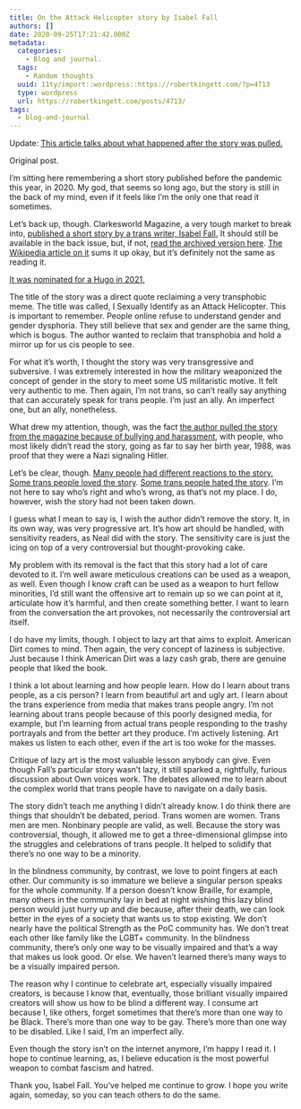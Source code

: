 ```yaml
---
title: On the Attack Helicopter story by Isabel Fall
authors: []
date: 2020-09-25T17:21:42.000Z
metadata:
  categories:
    - Blog and journal.
  tags:
    - Random thoughts
  uuid: 11ty/import::wordpress::https://robertkingett.com/?p=4713
  type: wordpress
  url: https://robertkingett.com/posts/4713/
tags:
  - blog-and-journal
---
```

Update: [This article talks about what happened after the story was pulled.](https://www.vox.com/the-highlight/22543858/isabel-fall-attack-helicopter)

Original post.

I’m sitting here remembering a short story published before the pandemic this year, in 2020. My god, that seems so long ago, but the story is still in the back of my mind, even if it feels like I’m the only one that read it sometimes.

Let’s back up, though. Clarkesworld Magazine, a very tough market to break into, [published a short story by a trans writer, Isabel Fall.](http://clarkesworldmagazine.com/prior/issue_160/) It should still be available in the back issue, but, if not, [read the archived version here](https://archive.is/oXDEt). [The Wikipedia article on it](https://en.wikipedia.org/wiki/I_Sexually_Identify_as_an_Attack_Helicopter#cite_note-The_Outline_24_January_2020-11) sums it up okay, but it’s definitely not the same as reading it.

[It was nominated for a Hugo in 2021.](https://www.tor.com/2021/04/13/announcing-the-2021-hugo-award-finalists/)

The title of the story was a direct quote reclaiming a very transphobic meme. The title was called, I Sexually Identify as an Attack Helicopter. This is important to remember. People online refuse to understand gender and gender dysphoria. They still believe that sex and gender are the same thing, which is bogus. The author wanted to reclaim that transphobia and hold a mirror up for us cis people to see.

For what it’s worth, I thought the story was very transgressive and subversive. I was extremely interested in how the military weaponized the concept of gender in the story to meet some US militaristic motive. It felt very authentic to me. Then again, I’m not trans, so can’t really say anything that can accurately speak for trans people. I’m just an ally. An imperfect one, but an ally, nonetheless.

What drew my attention, though, was the fact [the author pulled the story from the magazine because of bullying and harassment](clarkesworldmagazine.com/fall_01_20/), with people, who most likely didn’t read the story, going as far to say her birth year, 1988, was proof that they were a Nazi signaling Hitler.

Let’s be clear, though. [Many people had different reactions to the story.](https://womenwriteaboutcomics.com/2020/01/copter-crash-isabel-fall-and-the-transgender-sf-debate/) [Some trans people loved the story](https://blog.usejournal.com/an-open-letter-to-the-author-of-i-sexually-identify-as-an-attack-helicopter-72c268746bdb). [Some trans people hated the story](https://twitter.com/Erinys/status/1216421547562323968). I’m not here to say who’s right and who’s wrong, as that’s not my place. I do, however, wish the story had not been taken down.

I guess what I mean to say is, I wish the author didn’t remove the story. It, in its own way, was very progressive art. It’s how art should be handled, with sensitivity readers, as Neal did with the story. The sensitivity care is just the icing on top of a very controversial but thought-provoking cake.

My problem with its removal is the fact that this story had a lot of care devoted to it. I’m well aware meticulous creations can be used as a weapon, as well. Even though I know craft can be used as a weapon to hurt fellow minorities, I’d still want the offensive art to remain up so we can point at it, articulate how it’s harmful, and then create something better. I want to learn from the conversation the art provokes, not necessarily the controversial art itself.

I do have my limits, though. I object to lazy art that aims to exploit. American Dirt comes to mind. Then again, the very concept of laziness is subjective. Just because I think American Dirt was a lazy cash grab, there are genuine people that liked the book.

I think a lot about learning and how people learn. How do I learn about trans people, as a cis person? I learn from beautiful art and ugly art. I learn about the trans experience from media that makes trans people angry. I’m not learning about trans people because of this poorly designed media, for example, but I’m learning from actual trans people responding to the trashy portrayals and from the better art they produce. I’m actively listening. Art makes us listen to each other, even if the art is too woke for the masses.

Critique of lazy art is the most valuable lesson anybody can give. Even though Fall’s particular story wasn’t lazy, it still sparked a, rightfully, furious discussion about Own voices work. The debates allowed me to learn about the complex world that trans people have to navigate on a daily basis.

The story didn’t teach me anything I didn’t already know. I do think there are things that shouldn’t be debated, period. Trans women are women. Trans men are men. Nonbinary people are valid, as well. Because the story was controversial, though, it allowed me to get a three-dimensional glimpse into the struggles and celebrations of trans people. It helped to solidify that there’s no one way to be a minority.

In the blindness community, by contrast, we love to point fingers at each other. Our community is so immature we believe a singular person speaks for the whole community. If a person doesn’t know Braille, for example, many others in the community lay in bed at night wishing this lazy blind person would just hurry up and die because, after their death, we can look better in the eyes of a society that wants us to stop existing. We don’t nearly have the political Strength as the PoC community has. We don’t treat each other like family like the LGBT+ community. In the blindness community, there’s only one way to be visually impaired and that’s a way that makes us look good. Or else. We haven’t learned there’s many ways to be a visually impaired person.

The reason why I continue to celebrate art, especially visually impaired creators, is because I know that, eventually, those brilliant visually impaired creators will show us how to be blind a different way. I consume art because I, like others, forget sometimes that there’s more than one way to be Black. There’s more than one way to be gay. There’s more than one way to be disabled. Like I said, I’m an imperfect ally.

Even though the story isn’t on the internet anymore, I’m happy I read it. I hope to continue learning, as, I believe education is the most powerful weapon to combat fascism and hatred.

Thank you, Isabel Fall. You’ve helped me continue to grow. I hope you write again, someday, so you can teach others to do the same.